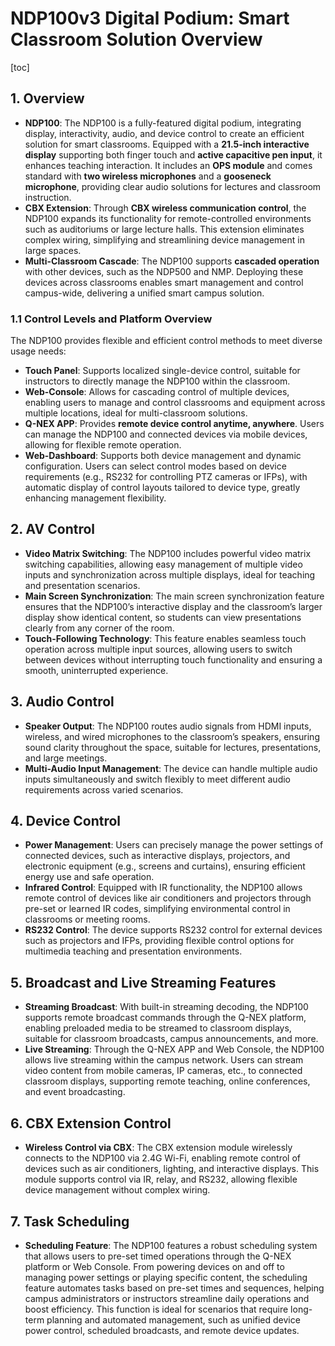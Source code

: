 # NDP100v3 Digital Podium: Smart Classroom Solution Overview

[toc]



## 1. **Overview**

- **NDP100**: The NDP100 is a fully-featured digital podium, integrating display, interactivity, audio, and device control to create an efficient solution for smart classrooms. Equipped with a **21.5-inch interactive display** supporting both finger touch and **active capacitive pen input**, it enhances teaching interaction. It includes an **OPS module** and comes standard with **two wireless microphones** and a **gooseneck microphone**, providing clear audio solutions for lectures and classroom instruction.
- **CBX Extension**: Through **CBX wireless communication control**, the NDP100 expands its functionality for remote-controlled environments such as auditoriums or large lecture halls. This extension eliminates complex wiring, simplifying and streamlining device management in large spaces.
- **Multi-Classroom Cascade**: The NDP100 supports **cascaded operation** with other devices, such as the NDP500 and NMP. Deploying these devices across classrooms enables smart management and control campus-wide, delivering a unified smart campus solution.

### 1.1 **Control Levels and Platform Overview**

The NDP100 provides flexible and efficient control methods to meet diverse usage needs:

- **Touch Panel**: Supports localized single-device control, suitable for instructors to directly manage the NDP100 within the classroom.
- **Web-Console**: Allows for cascading control of multiple devices, enabling users to manage and control classrooms and equipment across multiple locations, ideal for multi-classroom solutions.
- **Q-NEX APP**: Provides **remote device control anytime, anywhere**. Users can manage the NDP100 and connected devices via mobile devices, allowing for flexible remote operation.
- **Web-Dashboard**: Supports both device management and dynamic configuration. Users can select control modes based on device requirements (e.g., RS232 for controlling PTZ cameras or IFPs), with automatic display of control layouts tailored to device type, greatly enhancing management flexibility.



## 2. **AV Control**

- **Video Matrix Switching**: The NDP100 includes powerful video matrix switching capabilities, allowing easy management of multiple video inputs and synchronization across multiple displays, ideal for teaching and presentation scenarios.
- **Main Screen Synchronization**: The main screen synchronization feature ensures that the NDP100’s interactive display and the classroom’s larger display show identical content, so students can view presentations clearly from any corner of the room.
- **Touch-Following Technology**: This feature enables seamless touch operation across multiple input sources, allowing users to switch between devices without interrupting touch functionality and ensuring a smooth, uninterrupted experience.



## 3. **Audio Control**

- **Speaker Output**: The NDP100 routes audio signals from HDMI inputs, wireless, and wired microphones to the classroom’s speakers, ensuring sound clarity throughout the space, suitable for lectures, presentations, and large meetings.
- **Multi-Audio Input Management**: The device can handle multiple audio inputs simultaneously and switch flexibly to meet different audio requirements across varied scenarios.



## 4. **Device Control**

- **Power Management**: Users can precisely manage the power settings of connected devices, such as interactive displays, projectors, and electronic equipment (e.g., screens and curtains), ensuring efficient energy use and safe operation.
- **Infrared Control**: Equipped with IR functionality, the NDP100 allows remote control of devices like air conditioners and projectors through pre-set or learned IR codes, simplifying environmental control in classrooms or meeting rooms.
- **RS232 Control**: The device supports RS232 control for external devices such as projectors and IFPs, providing flexible control options for multimedia teaching and presentation environments.



## 5. **Broadcast and Live Streaming Features**

- **Streaming Broadcast**: With built-in streaming decoding, the NDP100 supports remote broadcast commands through the Q-NEX platform, enabling preloaded media to be streamed to classroom displays, suitable for classroom broadcasts, campus announcements, and more.
- **Live Streaming**: Through the Q-NEX APP and Web Console, the NDP100 allows live streaming within the campus network. Users can stream video content from mobile cameras, IP cameras, etc., to connected classroom displays, supporting remote teaching, online conferences, and event broadcasting.



## 6. **CBX Extension Control**

- **Wireless Control via CBX**: The CBX extension module wirelessly connects to the NDP100 via 2.4G Wi-Fi, enabling remote control of devices such as air conditioners, lighting, and interactive displays. This module supports control via IR, relay, and RS232, allowing flexible device management without complex wiring.



## 7. **Task Scheduling**

- **Scheduling Feature**: The NDP100 features a robust scheduling system that allows users to pre-set timed operations through the Q-NEX platform or Web Console. From powering devices on and off to managing power settings or playing specific content, the scheduling feature automates tasks based on pre-set times and sequences, helping campus administrators or instructors streamline daily operations and boost efficiency. This function is ideal for scenarios that require long-term planning and automated management, such as unified device power control, scheduled broadcasts, and remote device updates.